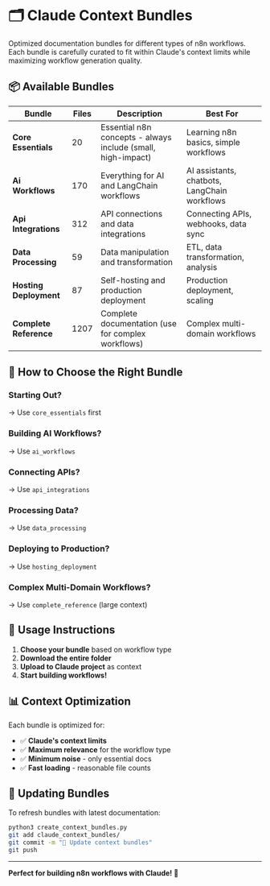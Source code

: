 # 🗂️ Claude Context Bundles

Optimized documentation bundles for different types of n8n workflows. Each bundle is carefully curated to fit within Claude's context limits while maximizing workflow generation quality.

## 📦 Available Bundles

| Bundle | Files | Description | Best For |
|--------|-------|-------------|----------|
| **Core Essentials** | 20 | Essential n8n concepts - always include (small, high-impact) | Learning n8n basics, simple workflows |
| **Ai Workflows** | 170 | Everything for AI and LangChain workflows | AI assistants, chatbots, LangChain workflows |
| **Api Integrations** | 312 | API connections and data integrations | Connecting APIs, webhooks, data sync |
| **Data Processing** | 59 | Data manipulation and transformation | ETL, data transformation, analysis |
| **Hosting Deployment** | 87 | Self-hosting and production deployment | Production deployment, scaling |
| **Complete Reference** | 1207 | Complete documentation (use for complex workflows) | Complex multi-domain workflows |


## 🎯 How to Choose the Right Bundle

### **Starting Out?** 
→ Use `core_essentials` first

### **Building AI Workflows?**
→ Use `ai_workflows` 

### **Connecting APIs?**
→ Use `api_integrations`

### **Processing Data?** 
→ Use `data_processing`

### **Deploying to Production?**
→ Use `hosting_deployment`

### **Complex Multi-Domain Workflows?**
→ Use `complete_reference` (large context)

## 🚀 Usage Instructions

1. **Choose your bundle** based on workflow type
2. **Download the entire folder** 
3. **Upload to Claude project** as context
4. **Start building workflows!**

## 📊 Context Optimization

Each bundle is optimized for:
- ✅ **Claude's context limits**
- ✅ **Maximum relevance** for the workflow type  
- ✅ **Minimum noise** - only essential docs
- ✅ **Fast loading** - reasonable file counts

## 🔄 Updating Bundles

To refresh bundles with latest documentation:

```bash
python3 create_context_bundles.py
git add claude_context_bundles/
git commit -m "🔄 Update context bundles"
git push
```

---

**Perfect for building n8n workflows with Claude! 🤖**
